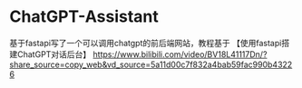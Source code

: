 # ChatGPT-Assistant
基于fastapi写了一个可以调用chatgpt的前后端网站，教程基于
【使用fastapi搭建ChatGPT对话后台】 https://www.bilibili.com/video/BV18L41117Dn/?share_source=copy_web&vd_source=5a11d00c7f832a4bab59fac990b43226

